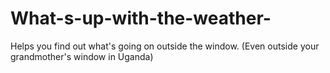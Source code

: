 # What-s-up-with-the-weather-
Helps you find out what's going on outside the window. (Even outside your grandmother's window in Uganda)
